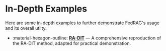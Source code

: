 # In-Depth Examples

<!-- markdownlint-disable-file MD041 MD033 MD042 -->

Here are some in-depth examples to further demonstrate FedRAG's usage and its
overall utilty.

<div class="grid cards" markdown>

- :material-hexagon-outline: [__RA-DIT__](./ra_dit/index.md) — A comprehensive
  reproduction of the RA-DIT method, adapted for practical demonstration.

</div>
